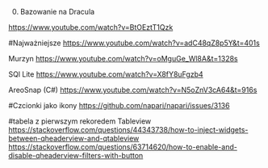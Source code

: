 0. Bazowanie na Dracula

https://www.youtube.com/watch?v=BtOEztT1Qzk

#Najważniejsze
https://www.youtube.com/watch?v=adC48qZ8p5Y&t=401s



Murzyn 
https://www.youtube.com/watch?v=oMguGe_Wl8A&t=1328s

SQl Lite
https://www.youtube.com/watch?v=X8fY8uFgzb4

AreoSnap (C#)
https://www.youtube.com/watch?v=N5oZnV3cA64&t=916s


#Czcionki jako ikony 
https://github.com/napari/napari/issues/3136


#tabela z pierwszym rekoredem 
Tableview 
https://stackoverflow.com/questions/44343738/how-to-inject-widgets-between-qheaderview-and-qtableview
https://stackoverflow.com/questions/63714620/how-to-enable-and-disable-qheaderview-filters-with-button